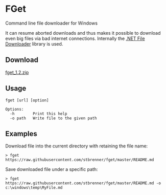 # FGet
Command line file downloader for Windows

It can resume aborted downloads and thus makes it possible to download even big files via bad internet connections. Internally the [.NET File Downloader](https://github.com/Avira/.NetFileDownloader) library is used.

## Download
[fget_1.2.zip](../../releases/download/v1.2/fget_1.2.zip)

## Usage
```
fget [url] [option]

Options:
  -h        Print this help
  -o path   Write file to the given path
```

## Examples
Download file into the current directory with retaining the file name:
```
> fget https://raw.githubusercontent.com/stbrenner/fget/master/README.md
```

Save downloaded file under a specific path:
```
> fget https://raw.githubusercontent.com/stbrenner/fget/master/README.md -o c:\windows\temp\MyFile.md
```
